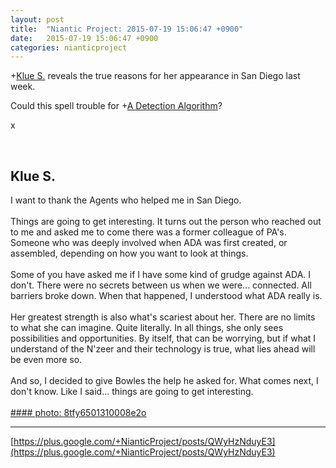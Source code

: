 ```yaml
---
layout: post
title:  "Niantic Project: 2015-07-19 15:06:47 +0900"
date:   2015-07-19 15:06:47 +0900
categories: nianticproject
---
```

+[Klue S.](https://plus.google.com/110350977702120778591 "") reveals the true reasons for her appearance in San Diego last week.

Could this spell trouble for +[A Detection Algorithm](https://plus.google.com/114076692022231059864 "")?

x<div class="shared"><br /><h2>Klue S.</h2>I want to thank the Agents who helped me in San Diego.<br /><br />Things are going to get interesting. It turns out the person who reached out to me and asked me to come there was a former colleague of PA's. Someone who was deeply involved when ADA was first created, or assembled, depending on how you want to look at things.<br /><br />Some of you have asked me if I have some kind of grudge against ADA. I don't. There were no secrets between us when we were... connected. All barriers broke down. When that happened, I understood what ADA really is.<br /><br />Her greatest strength is also what's scariest about her. There are no limits to what she can imagine. Quite literally. In all things, she only sees possibilities and opportunities. By itself, that can be worrying, but if what I understand of the N'zeer and their technology is true, what lies ahead will be even more so.<br /><br />And so, I decided to give Bowles the help he asked for. What comes next, I don't know. Like I said... things are going to get interesting.<br /><br /></div>
[#### photo: 8tfy6501310008e2o](https://lh3.googleusercontent.com/-GvxHUMiDXIA/Vas9vDua-AI/AAAAAAAAA2E/rc_TNyuxxdU/w586-h330/Diego.jpg "")
- - -
[https://plus.google.com/+NianticProject/posts/QWyHzNduyE3](https://plus.google.com/+NianticProject/posts/QWyHzNduyE3)
